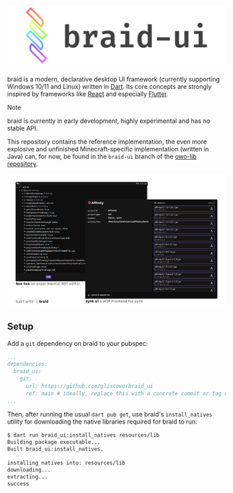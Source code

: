 <h1 align="center">
<picture>
    <source media="(prefers-color-scheme: dark)" srcset="assets/logo_text_dark.png">
    <img alt="braid-ui" src="assets/logo_text_light.png">
</picture>
</h1>

braid is a modern, declarative desktop UI framework (currently supporting Windows 10/11 and Linux) written in [Dart](https://dart.dev). Its core concepts are strongly inspired by frameworks like [React](https://react.dev) and especially [Flutter](https://flutter.dev).

> [!NOTE]
> braid is currently in early development, highly experimental and has no stable API.

This repository contains the reference implementation, the even more explosive and unfinished Minecraft-specific implementation (written in Java) can, for now, be found in the `braid-ui` branch of the [owo-lib repository](https://github.com/wisp-forest/owo-lib).

<p align="center">
<picture>
    <source media="(prefers-color-scheme: dark)" srcset="assets/app_preview_dark.png">
    <img alt="an example braid app" src="assets/app_preview_light.png">
</picture>
</p>

## Setup

Add a `git` dependency on braid to your pubspec:
```yaml
...
dependencies:
  braid_ui:
    git:
      url: https://github.com/gliscowo/braid_ui
      ref: main # ideally, replace this with a concrete commit or tag reference
...
```

Then, after running the usual `dart pub get`, use braid's `install_natives` utility for downloading the native libraries required for braid to run:

```
$ dart run braid_ui:install_natives resources/lib
Building package executable... 
Built braid_ui:install_natives.

installing natives into: resources/lib
downloading...
extracting...
success
```
